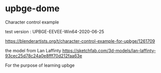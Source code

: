 # upbge-dome

Character control example

test version : UPBGE-EEVEE-Win64-2020-06-25

https://blenderartists.org/t/character-control-example-for-upbge/1261709

the model from 
Lan Laffinty
https://sketchfab.com/3d-models/lan-laffinty-93cec25d78c24a0e8fff70d212faa63e

For the purpose of learning upbge

